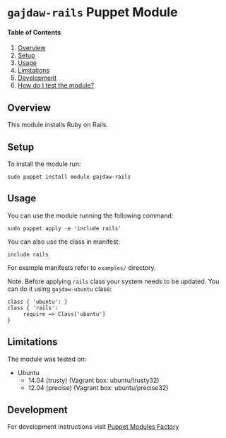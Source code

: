 # `gajdaw-rails` Puppet Module

#### Table of Contents

1. [Overview](#overview)
2. [Setup](#setup)
3. [Usage](#usage)
4. [Limitations](#limitations)
5. [Development](#development)
6. [How do I test the module?](#how-do-i-test-the-module)

## Overview

This module installs Ruby on Rails.

## Setup

To install the module run:

    sudo puppet install module gajdaw-rails

## Usage

You can use the module running the following command:

    sudo puppet apply -e 'include rails'

You can also use the class in manifest:

    include rails

For example manifests refer to `examples/` directory.

Note. Before applying `rails` class your system needs to be
updated. You can do it using `gajdaw-ubuntu` class:

    class { 'ubuntu': }
    class { 'rails':
         require => Class['ubuntu']
    }

## Limitations

The module was tested on:

* Ubuntu
  - 14.04 (trusty) (Vagrant box: ubuntu/trusty32)
  - 12.04 (precise) (Vagrant box: ubuntu/precise32)

## Development

For development instructions visit
[Puppet Modules Factory](https://github.com/puppet-by-examples/puppet-modules-factory)
